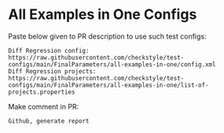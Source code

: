 # All Examples in One Configs
Paste below given to PR description to use such test configs:
```
Diff Regression config: https://raw.githubusercontent.com/checkstyle/test-configs/main/FinalParameters/all-examples-in-one/config.xml
Diff Regression projects: https://raw.githubusercontent.com/checkstyle/test-configs/main/FinalParameters/all-examples-in-one/list-of-projects.properties
```
Make comment in PR:
```
Github, generate report
```
